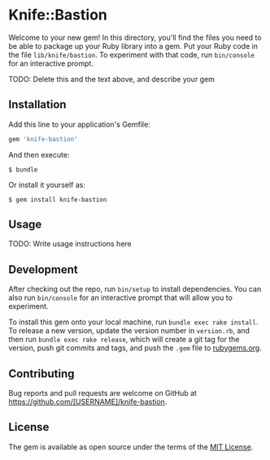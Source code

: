 # Knife::Bastion

Welcome to your new gem! In this directory, you'll find the files you need to be able to package up your Ruby library into a gem. Put your Ruby code in the file `lib/knife/bastion`. To experiment with that code, run `bin/console` for an interactive prompt.

TODO: Delete this and the text above, and describe your gem

## Installation

Add this line to your application's Gemfile:

```ruby
gem 'knife-bastion'
```

And then execute:

    $ bundle

Or install it yourself as:

    $ gem install knife-bastion

## Usage

TODO: Write usage instructions here

## Development

After checking out the repo, run `bin/setup` to install dependencies. You can also run `bin/console` for an interactive prompt that will allow you to experiment.

To install this gem onto your local machine, run `bundle exec rake install`. To release a new version, update the version number in `version.rb`, and then run `bundle exec rake release`, which will create a git tag for the version, push git commits and tags, and push the `.gem` file to [rubygems.org](https://rubygems.org).

## Contributing

Bug reports and pull requests are welcome on GitHub at https://github.com/[USERNAME]/knife-bastion.


## License

The gem is available as open source under the terms of the [MIT License](http://opensource.org/licenses/MIT).

